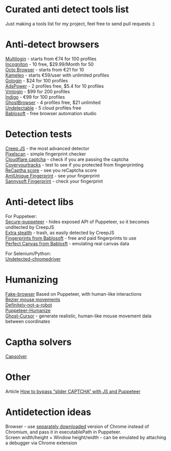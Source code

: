 # Curated anti detect tools list  
Just making a tools list for my project, feel free to send pull requests :)  

# Anti-detect browsers
[Multilogin](https://multilogin.com/) - starts from €74 for 100 profiles  
[Incogniton](https://incogniton.com/aff/620515/) - 10 free, $29.99/Month for 50  
[Octo Browser](https://octobrowser.net) - starts from €21 for 10  
[Kameleo](https://kameleo.io/) - starts €59/user with unlimited profiles  
[Gologin](https://go.gologin.com/secretbonus-IFOGFRB) - $24 for 100 profiles  
[AdsPower](https://share.adspower.net/YyHH9v) - 2 profiles free, $5.4 for 10 profiles  
[Vmlogin](https://www.vmlogin.us/) - $99 for 200 profiles  
[Indigo](https://www.goindigo.in/) - €99 for 100 profiles  
[GhostBrowser](https://ghostbrowser.com/) - 4 profiles free, $21 unlimited  
[Undetectable](https://undetectable.io/?r=AXCFe) - 5 cloud profiles free  
[Bablosoft](https://bablosoft.com/shop/BrowserAutomationStudio) - free browser automation studio
  
  
# Detection tests

[Creep JS](https://abrahamjuliot.github.io/creepjs/) - the most advanced detector  
[Pixelscan](https://pixelscan.net/) - simple fingerprint checker  
[Cloudflare captcha](https://nowsecure.nl) - check if you are passing the captcha  
[Coveryourtracks](https://coveryourtracks.eff.org/) - test to see if you protected from fingerprinting  
[ReCaptha score](https://antcpt.com/score_detector/) - see you reCaptcha score  
[AmIUnique Fingerprint](https://amiunique.org/fingerprint) - see your fingerprint  
[Sannysoft Fingerprint](https://bot..com/) - check your fingerprint  

# Anti-detect libs

For Puppeteer:  
[Secure-puppeteer](https://github.com/prescience-data/secure-puppeteer) - hides exposed API of Puppeteer, so it becomes unditected by CreepJS  
[Extra stealth](https://github.com/berstend/puppeteer-extra/tree/master/packages/puppeteer-extra-plugin-stealth) - trash, as easily detected by CreepJS  
[Fingerprints from Bablosoft](http://fingerprints.bablosoft.com/) - free and paid fingerprints to use  
[Perfect Canvas from Bablosft](https://wiki.bablosoft.com/doku.php?id=perfectcanvas) - emulating real canvas data  
  
For Selenium/Python:  
[Undetected-chromedriver](https://github.com/ultrafunkamsterdam/undetected-chromedriver)  

# Humanizing

[Fake-browser](https://github.com/kkoooqq/fakebrowser) Based on Puppeteer, with human-like interactions  
[Bezier mouse movements](https://github.com/Pomax/bezierjs)  
[Definitely-not-a-robot](https://github.com/dougwithseismic/npm-definitely-not-a-robot)  
[Puppeteer-Humanize](https://www.npmjs.com/package/@forad/puppeteer-humanize)  
[Ghost-Cursor](https://github.com/Xetera/ghost-cursor) - generate realistic, human-like mouse movement data between coordinates

# Captha solvers
[Capsolver](https://dashboard.capsolver.com/passport/register?inviteCode=U2gREjbK6qnY)

# Other

Article [How to bypass “slider CAPTCHA” with JS and Puppeteer](https://filipvitas.medium.com/how-to-bypass-slider-captcha-with-js-and-puppeteer-cd5e28105e3c)

# Antidetection ideas

Browser - use [separately downloaded](https://incolumitas.com/2021/05/20/avoid-puppeteer-and-playwright-for-scraping/) version of Chrome instead of Chromium, and pass it in executablePath in Puppeteer.  
Screen width/height + Window height/width  - can be emulated by attaching a debugger via Chrome extension

